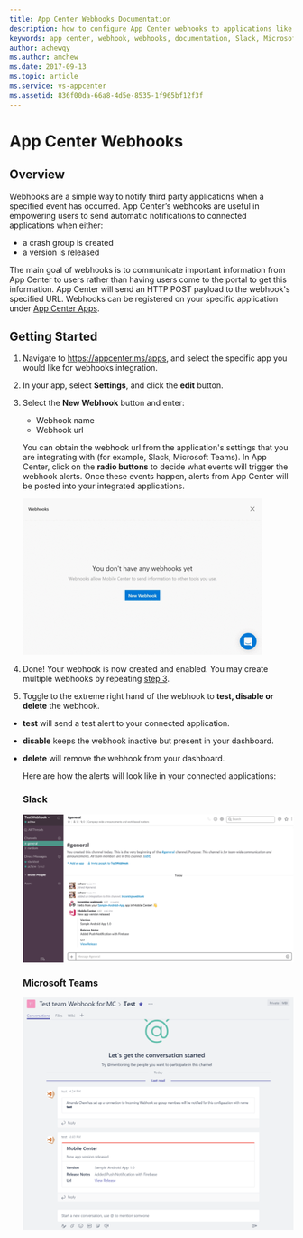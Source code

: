 ```yaml
---
title: App Center Webhooks Documentation
description: how to configure App Center webhooks to applications like Slack, Microsoft Teams
keywords: app center, webhook, webhooks, documentation, Slack, Microsoft Teams
author: achewqy
ms.author: amchew
ms.date: 2017-09-13
ms.topic: article
ms.service: vs-appcenter
ms.assetid: 836f00da-66a8-4d5e-8535-1f965bf12f3f
---
```


# App Center Webhooks
## Overview

Webhooks are a simple way to notify third party applications when a specified event has occurred.
App Center’s webhooks are useful in empowering users to send automatic notifications to connected applications when either:

- a crash group is created
- a version is released

The main goal of webhooks is to communicate important information from App Center to users rather than having users come to the portal to get this information. App Center will send an HTTP POST payload to the webhook's specified URL. Webhooks can be registered on your specific application under [App Center Apps](https://appcenter.ms/apps).


## Getting Started

1. Navigate to https://appcenter.ms/apps, and select the specific app you would like for webhooks integration.

1. In your app, select **Settings**, and click the **edit** button.

1. <a name="step3"></a>Select the **New Webhook** button and enter: 

    - Webhook name
    - Webhook url
    
    You can obtain the webhook url from the application's settings that you are integrating with (for example, Slack, Microsoft Teams). In App Center, click on the **radio buttons** to decide what events will trigger the webhook alerts. Once these events happen, alerts from App Center will be posted into your integrated applications.
    
    ![How to create a new webhook](media/createANewWebhook.gif)

1. Done! Your webhook is now created and enabled. You may create multiple webhooks by repeating [step 3](#step3).

1. Toggle to the extreme right hand of the webhook to **test, disable or delete** the webhook.  

  - **test** will send a test alert to your connected application.
  - **disable** keeps the webhook inactive but present in your dashboard.
  - **delete** will remove the webhook from your dashboard.

    Here are how the alerts will look like in your connected applications:

    ### Slack

    ![Alert Webhook in Slack](media/alertWebhookInSlack.png)

    ### Microsoft Teams

    ![Alert Webhook in Microsoft Teams](media/alertWebhookInTeams.png)
